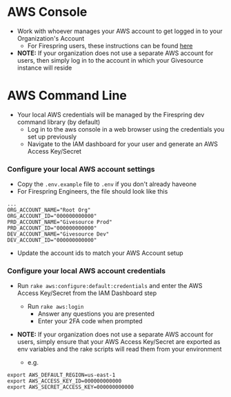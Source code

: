 # AWS Console
* Work with whoever manages your AWS account to get logged in to your Organization's Account
  * For Firespring users, these instructions can be found [here](https://github.com/firespring/givesource-ops/tree/master/documentation/aws-console.md)
* **NOTE:** If your organization does not use a separate AWS account for users, then simply log in to the account in which your Givesource instance will reside

# AWS Command Line
* Your local AWS credentials will be managed by the Firespring dev command library (by default)
  * Log in to the aws console in a web browser using the credentials you set up previously
  * Navigate to the IAM dashboard for your user and generate an AWS Access Key/Secret

### Configure your local AWS account settings
* Copy the `.env.example` file to `.env` if you don't already haveone
* For Firespring Engineers, the file should look like this
```
...
ORG_ACCOUNT_NAME="Root Org"
ORG_ACCOUNT_ID="000000000000"
PRD_ACCOUNT_NAME="Givesource Prod"
PRD_ACCOUNT_ID="000000000000"
DEV_ACCOUNT_NAME="Givesource Dev"
DEV_ACCOUNT_ID="000000000000"
```
* Update the account ids to match your AWS Account setup

### Configure your local AWS account credentials
* Run `rake aws:configure:default:credentials` and enter the AWS Access Key/Secret from the IAM Dashboard step
  * Run `rake aws:login`
    * Answer any questions you are presented
    * Enter your 2FA code when prompted

* **NOTE:** If your organization does not use a separate AWS account for users, simply ensure that your AWS Access Key/Secret are exported as env variables and the rake scripts will read them from your environment
  * e.g.
```
export AWS_DEFAULT_REGION=us-east-1
export AWS_ACCESS_KEY_ID=000000000000
export AWS_SECRET_ACCESS_KEY=000000000000
```
